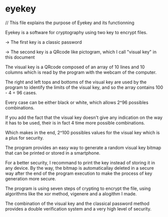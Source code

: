 # eyekey
// This file explains the purpose of Eyekey and its functionning

Eyekey is a software for cryptography using two key to encrypt files.

-> The first key is a classic password

-> The second key is a QRcode like pictogram, which I call "visual key" in this document

The visual key is a QRcode composed of an array of 10 lines and 10 columns which is read by the program with the webcam of the computer.

The right and left tops and bottoms of the visual key are used by the program to identify the limits of the visual key, and so the array contains 100 - 4 = 96 cases.

Every case can be either black or white, which allows 2^96 possibles combinations.

If you add the fact that the visual key doesn't give any indication on the way it has to be used, their is in fact 4 time more possible combinations.

Which makes in the end, 2^100 possibles values for the visual key which is a plus for security.

The program provides an easy way to generate a random visual key bitmap that can be printed or stored in a smartphone.

For a better security, I recommand to print the key instead of storing it in any device. By the way, the bitmap is automaticallay deleted in a secure way after the end of the program execution to make the process of key generation more secure.

The program is using seven steps of crypting to encrypt the file, using algorithms like the xor method, vigenere and a alogithm I made.

The combination of the visual key and the classical password method provides a double verification system and a very high level of security.
